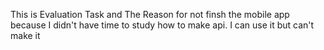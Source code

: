This is Evaluation Task 
and The Reason for not finsh the mobile app because I didn't have time to study how to make api. I can use it but can't make it
